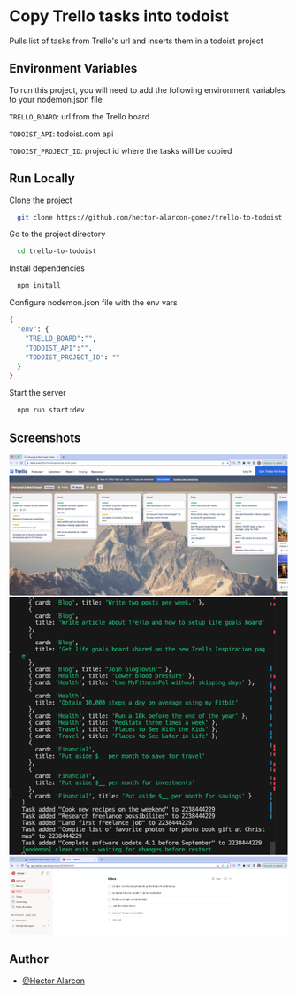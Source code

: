 # Copy Trello tasks into todoist

Pulls list of tasks from Trello's url and inserts them in a todoist project

## Environment Variables

To run this project, you will need to add the following environment variables to your nodemon.json file

`TRELLO_BOARD`: url from the Trello board

`TODOIST_API`: todoist.com api

`TODOIST_PROJECT_ID`: project id where the tasks will be copied

## Run Locally

Clone the project

```bash
  git clone https://github.com/hector-alarcon-gomez/trello-to-todoist
```

Go to the project directory

```bash
  cd trello-to-todoist
```

Install dependencies

```bash
  npm install
```

Configure nodemon.json file with the env vars

```bash
{
  "env": {
    "TRELLO_BOARD":"",
    "TODOIST_API":"",
    "TODOIST_PROJECT_ID": ""
  }
}
```

Start the server

```bash
  npm run start:dev
```

## Screenshots

![Trello tasks](https://github.com/hector-alarcon-gomez/trello-to-todoist/blob/22580565585a1619b849ce722fedb2a7b5731c67/imgs/trello-tasks.png)
![Process tasks](https://github.com/hector-alarcon-gomez/trello-to-todoist/blob/22580565585a1619b849ce722fedb2a7b5731c67/imgs/process-tasks.png)
![Todoist tasks](https://github.com/hector-alarcon-gomez/trello-to-todoist/blob/22580565585a1619b849ce722fedb2a7b5731c67/imgs/todoist-tasks.png)

## Author

- [@Hector Alarcon](https://www.github.com/hector-alarcon-gomez)

